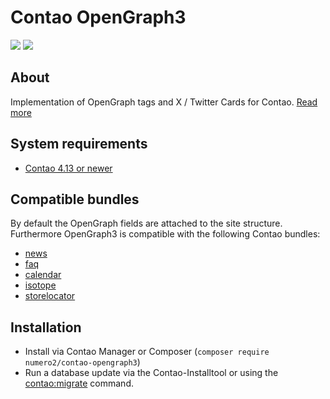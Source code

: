 Contao OpenGraph3
=======================

[![](https://img.shields.io/packagist/v/numero2/contao-opengraph3.svg?style=flat-square)](https://packagist.org/packages/numero2/contao-opengraph3) [![](https://img.shields.io/badge/License-LGPL%20v3-blue.svg?style=flat-square)](http://www.gnu.org/licenses/lgpl-3.0)

About
--
Implementation of OpenGraph tags and X / Twitter Cards for Contao. [Read more](https://www.numero2.de/contao/erweiterungen/opengraph3.html)

System requirements
--

* [Contao 4.13 or newer](https://github.com/contao/contao)

Compatible bundles
--

By default the OpenGraph fields are attached to the site structure. Furthermore OpenGraph3 is compatible with the following Contao bundles:


* [news](https://github.com/contao/news-bundle)
* [faq](https://github.com/contao/faq-bundle)
* [calendar](https://github.com/contao/calendar-bundle)
* [isotope](https://github.com/isotope/core)
* [storelocator](https://github.com/numero2/contao-storelocator)


Installation
--

* Install via Contao Manager or Composer (`composer require numero2/contao-opengraph3`)
* Run a database update via the Contao-Installtool or using the [contao:migrate](https://docs.contao.org/dev/reference/commands/) command.

